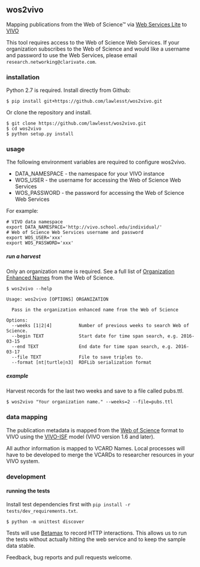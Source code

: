 ## wos2vivo

Mapping publications from the Web of Science™ via [Web Services Lite](http://ip-science.interest.thomsonreuters.com/data-integration#web-of-science-web-services-lite) to [VIVO](http://vivoweb.org)

This tool requires access to the Web of Science Web Services. If your organization subscribes to the Web of Science and would like a username and password to use the Web Services, please email `research.networking@clarivate.com`.

### installation

Python 2.7 is required. Install directly from Github:

```
$ pip install git+https://github.com/lawlesst/wos2vivo.git
```

Or clone the repository and install.

```
$ git clone https://github.com/lawlesst/wos2vivo.git
$ cd wos2vivo
$ python setup.py install
```

### usage

The following environment variables are required to configure wos2vivo. 

* DATA_NAMESPACE - the namespace for your VIVO instance
* WOS_USER - the username for accessing the Web of Science Web Services
* WOS_PASSWORD - the password for accessing the Web of Science Web Services

For example:
```
# VIVO data namespace
export DATA_NAMESPACE='http://vivo.school.edu/individual/'
# Web of Science Web Services username and password
export WOS_USER='xxx'
export WOS_PASSWORD='xxx'
```

##### run a harvest 

Only an organization name is required. See a full list of [Organization Enhanced Names](https://images.webofknowledge.com/WOKRS57B4/help/WOS/hs_organizations_enhanced.html) from the Web of Science.

```
$ wos2vivo --help

Usage: wos2vivo [OPTIONS] ORGANIZATION

  Pass in the organization enhanced name from the Web of Science

Options:
  --weeks [1|2|4]          Number of previous weeks to search Web of Science.
  --begin TEXT             Start date for time span search, e.g. 2016-03-15
  --end TEXT               End date for time span search, e.g. 2016-03-17
  --file TEXT              File to save triples to.
  --format [nt|turtle|n3]  RDFLib serialization format
```

##### example
Harvest records for the last two weeks and save to a file called pubs.ttl.

```
$ wos2vivo "Your organization name." --weeks=2 --file=pubs.ttl
```

### data mapping

The publication metadata is mapped from the [Web of Science](http://ipscience-help.thomsonreuters.com/wosWebServicesLite/dataReturnedGroup/dataReturned.html) format to VIVO using the [VIVO-ISF](https://wiki.duraspace.org/display/VIVO/VIVO-ISF+1.6+relationship+diagrams%3A+Authorship) model (VIVO version 1.6 and later).

All author information is mapped to VCARD Names. Local processes will have to be developed to merge the VCARDs to researcher resources in your VIVO system.

### development

#### running the tests
Install test dependencies first with `pip install -r tests/dev_requirements.txt`.

```
$ python -m unittest discover
```

Tests will use [Betamax](http://betamax.readthedocs.org/en/latest/configuring.html) to record
HTTP interactions. This allows us to run the tests without actually hitting the web service and
to keep the sample data stable.

Feedback, bug reports and pull requests welcome.
